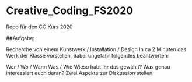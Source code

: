# Creative_Coding_FS2020
Repo für den CC Kurs 2020

##Aufgabe:

Recherche von einem Kunstwerk / Installation / Design
In ca 2 Minuten das Werk der Klasse vorstellen, dabei ungefähr folgendes beantworten:

Wer / Wo / Wann
Was / Wie
Wieso habt ihr das gewählt? Was genau interessiert euch daran?
Zwei Aspekte zur Diskussion stellen
